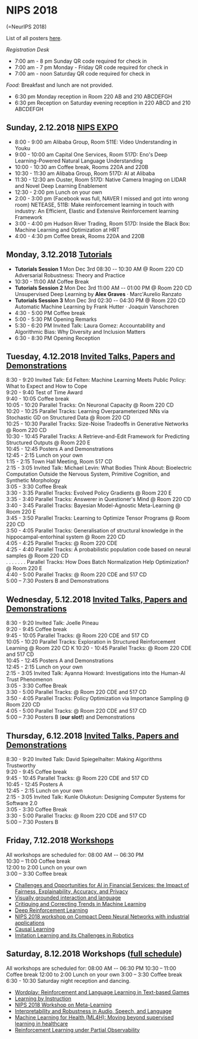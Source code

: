
# NIPS 2018
(=NeurIPS 2018)

List of all posters [here](https://www.nips.cc/Conferences/2018/Schedule?type=Poster).

*Registration Desk*
- 7:00 am - 8 pm Sunday QR code required for check in
- 7:00 am - 7 pm Monday - Friday  QR code required for check in
- 7:00 am - noon Saturday QR code required for check in

*Food:*
Breakfast and lunch are not provided. 
- 6:30 pm Monday reception in Room 220 AB and 210 ABCDEFGH
- 6:30 pm Reception on Saturday evening reception in 220 ABCD and 210 ABCDEFGH

## Sunday, 2.12.2018  [NIPS EXPO](https://nips.cc/Conferences/2018/ExpoSchedule)

- 8:00 - 9:00 am Alibaba Group, Room 511E:  Video Understanding in Youku
- 9:00 - 10:00 am Capital One Services, Room 517D: Eno's Deep Learning-Powered Natural Language Understanding
- 10:00 - 10:30 am Coffee break, Rooms 220A and 220B
- 10:30 - 11:30 am Alibaba Group, Room 517D: AI at Alibaba
- 11:30 - 12:30 am Ouster, Room 517D: Native Camera Imaging on LIDAR and Novel Deep Learning Enablement
- 12:30 - 2:00 pm Lunch on your own
- 2:00 - 3:00 pm (Facebook was full, NAVER I missed and got into wrong room) NETEASE, 511B:  Make reinforcement learning in touch with industry: An Efficient, Elastic and Extensive Reinforcement learning Framework
- 3:00 - 4:00 pm Hudson River Trading, Room 517D: Inside the Black Box: Machine Learning and Optimization at HRT
- 4:00 - 4:30 pm Coffee break, Rooms 220A and 220B

## Monday, 3.12.2018  [Tutorials](https://nips.cc/Conferences/2018/Schedule?day=0)

- **Tutorials Session 1** Mon Dec 3rd 08:30 -- 10:30 AM @ Room 220 CD  
Adversarial Robustness: Theory and Practice  
- 10:30 - 11:00 AM Coffee Break
- **Tutorials Session 2** Mon Dec 3rd 11:00 AM -- 01:00 PM @ Room 220 CD  
Unsupervised Deep Learning by **Alex Graves** · Marc'Aurelio Ranzato
- **Tutorials Session 3** Mon Dec 3rd 02:30 -- 04:30 PM @ Room 220 CD  
Automatic Machine Learning by Frank Hutter · Joaquin Vanschoren
- 4:30 - 5:00 PM Coffee break
- 5:00 - 5:30 PM Opening Remarks
- 5:30 - 6:20 PM Invited Talk: Laura Gomez: Accountability and Algorithmic Bias: Why Diversity and Inclusion Matters  
- 6:30 - 8:30 PM Opening Reception  

## Tuesday, 4.12.2018  [Invited Talks, Papers and Demonstrations](https://nips.cc/Conferences/2018/Schedule?day=1)

8:30 - 9:20 Invited Talk: Ed Felten: Machine Learning Meets Public Policy: What to Expect and How to Cope  
9:20 - 9:40 Test of Time Award  
9:40 - 10:05 Coffee break  
10:05 - 10:20 Parallel Tracks: On Neuronal Capacity  @ Room 220 CD  
10:20 - 10:25 Parallel Tracks: Learning Overparameterized NNs via Stochastic GD on Structured Data @ Room 220 CD  
10:25 - 10:30 Parallel Tracks: Size-Noise Tradeoffs in Generative Networks @ Room 220 CD  
10:30 - 10:45 Parallel Tracks: A Retrieve-and-Edit Framework for Predicting Structured Outputs @ Room 220 E  
10:45 - 12:45 Posters A and Demonstrations  
12:45 - 2:15 Lunch on your own  
1:15 - 2:15 Town Hall Meeting, Room 517 CD  
2:15 - 3:05 Invited Talk: Michael Levin: What Bodies Think About: Bioelectric Computation Outside the Nervous System, Primitive Cognition, and Synthetic Morphology  
3:05 - 3:30 Coffee Break  
3:30 - 3:35 Parallel Tracks: Evolved Policy Gradients @ Room 220 E  
3:35 - 3:40 Parallel Tracks: Answerer in Questioner's Mind @ Room 220 CD  
3:40 - 3:45 Parallel Tracks: Bayesian Model-Agnostic Meta-Learning @ Room 220 E  
3:45 - 3:50 Parallel Tracks: Learning to Optimize Tensor Programs @ Room 220 CD  
3:50 - 4:05 Parallel Tracks: Generalisation of structural knowledge in the hippocampal-entorhinal system @ Room 220 CD  
4:05 - 4:25 Parallel Tracks: @ Room 220 CDE  
4:25 - 4:40 Parallel Tracks: A probabilistic population code based on neural samples @ Room 220 CD  
. . . . . . . Parallel Tracks: How Does Batch Normalization Help Optimization? @ Room 220 E  
4:40 - 5:00 Parallel Tracks: @ Room 220 CDE and 517 CD  
5:00 – 7:30 Posters B and Demonstrations  

## Wednesday, 5.12.2018  [Invited Talks, Papers and Demonstrations](https://nips.cc/Conferences/2018/Schedule?day=2)

8:30 - 9:20 Invited Talk:  Joelle Pineau  
9:20 - 9:45 Coffee break  
9:45 - 10:05 Parallel Tracks: @ Room 220 CDE and 517 CD  
10:05 - 10:20 Parallel Tracks: Exploration in Structured Reinforcement Learning @ Room 220 CD  K
10:20 - 10:45 Parallel Tracks: @ Room 220 CDE and 517 CD  
10:45 - 12:45 Posters A  and Demonstrations  
12:45 - 2:15 Lunch on your own  
2:15 - 3:05 Invited Talk: Ayanna Howard: Investigations into the Human-AI Trust Phenomenon  
3:05 - 3:30 Coffee Break  
3:30 - 5:00 Parallel Tracks: @ Room 220 CDE and 517 CD  
3:50 - 4:05 Parallel Tracks: Policy Optimization via Importance Sampling @ Room 220 CD  
4:05 - 5:00 Parallel Tracks: @ Room 220 CDE and 517 CD  
5:00 – 7:30 Posters B (**our slot!**) and Demonstrations  

## Thursday, 6.12.2018  [Invited Talks, Papers and Demonstrations](https://nips.cc/Conferences/2018/Schedule?day=3)

8:30 - 9:20 Invited Talk: David Spiegelhalter: Making Algorithms Trustworthy  
9:20 - 9:45 Coffee break   
9:45 - 10:45 Parallel Tracks: @ Room 220 CDE and 517 CD  
10:45 - 12:45 Posters A  
12:45 - 2:15 Lunch on your own   
2:15 - 3:05 Invited Talk: Kunle Olukotun: Designing Computer Systems for Software 2.0  
3:05 - 3:30 Coffee Break  
3:30 - 5:00 Parallel Tracks: @ Room 220 CDE and 517 CD  
5:00 – 7:30 Posters B  

## Friday, 7.12.2018  [Workshops](https://nips.cc/Conferences/2018/Schedule?type=Workshop)

All workshops are scheduled for: 08:00 AM -- 06:30 PM  
10:30 – 11:00 Coffee break  
12:00 to 2:00  Lunch on your own  
3:00 – 3:30 Coffee break

- [Challenges and Opportunities for AI in Financial Services: the Impact of Fairness, Explainability, Accuracy, and Privacy](https://nips.cc/Conferences/2018/Schedule?showEvent=10908)
- [Visually grounded interaction and language](https://nips.cc/Conferences/2018/Schedule?showEvent=10937)
- [Critiquing and Correcting Trends in Machine Learning](https://nips.cc/Conferences/2018/Schedule?showEvent=10911)
- [Deep Reinforcement Learning](https://nips.cc/Conferences/2018/Schedule?showEvent=10912) 
- [NIPS 2018 workshop on Compact Deep Neural Networks with industrial applications](https://nips.cc/Conferences/2018/Schedule?showEvent=10941)
- [Causal Learning](https://nips.cc/Conferences/2018/Schedule?showEvent=10907)
- [Imitation Learning and its Challenges in Robotics](https://nips.cc/Conferences/2018/Schedule?showEvent=10914)

## Saturday, 8.12.2018  Workshops ([full schedule](https://nips.cc/Conferences/2018/Schedule?type=Workshop))

All workshops are scheduled for: 08:00 AM -- 06:30 PM 
10:30 – 11:00 Coffee break
12:00 to 2:00  Lunch on your own
3:00 – 3:30 Coffee break
6:30 - 10:30 Saturday night reception and dancing.

- [Wordplay: Reinforcement and Language Learning in Text-based Games](https://nips.cc/Conferences/2018/Schedule?showEvent=10938)
- [Learning by Instruction](https://nips.cc/Conferences/2018/Schedule?showEvent=10918)
- [NIPS 2018 Workshop on Meta-Learning](https://nips.cc/Conferences/2018/Schedule?showEvent=10932)
- [Interpretability and Robustness in Audio, Speech, and Language](https://nips.cc/Conferences/2018/Schedule?showEvent=10917)
- [Machine Learning for Health (ML4H): Moving beyond supervised learning in healthcare](https://nips.cc/Conferences/2018/Schedule?showEvent=10922)
- [Reinforcement Learning under Partial Observability](https://nips.cc/Conferences/2018/Schedule?showEvent=10929)
